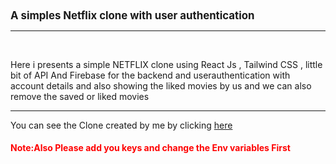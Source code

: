 <h1 style="font-size:larger;">A simples Netflix clone with user authentication</h1>
<hr>
<br>
<p>Here i presents a simple NETFLIX clone using React Js , Tailwind CSS , little bit of API And Firebase for the backend and userauthentication with account details and also showing the liked movies by us and we can also remove the saved or liked movies</p>
<hr >


<p>You can see the Clone created by me by clicking <a href="https://netflix-clone-react-js-tailwind-css-fire-base.vercel.app/">here </a></p>
<h4 style="color:red;">Note:Also Please add you keys and change the Env variables First</h4>
